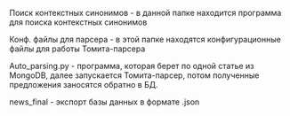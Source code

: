 Поиск контекстных синонимов - в данной папке находится программа для поиска контекстных синонимов

Конф. файлы для парсера - в этой папке находятся конфигурационные файлы для работы Томита-парсера

Auto_parsing.py - программа, которая берет по одной статье из MongoDB, далее запускается Томита-парсер, потом полученные предложения заносятся обратно в БД.

news_final - экспорт базы данных в формате .json

